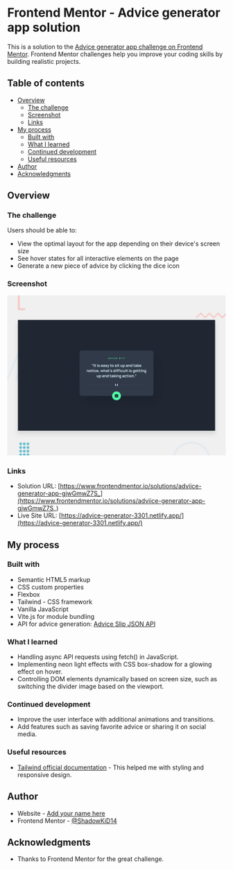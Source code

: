 # Frontend Mentor - Advice generator app solution

This is a solution to the [Advice generator app challenge on Frontend Mentor](https://www.frontendmentor.io/challenges/advice-generator-app-QdUG-13db). Frontend Mentor challenges help you improve your coding skills by building realistic projects.

## Table of contents

- [Overview](#overview)
  - [The challenge](#the-challenge)
  - [Screenshot](#screenshot)
  - [Links](#links)
- [My process](#my-process)
  - [Built with](#built-with)
  - [What I learned](#what-i-learned)
  - [Continued development](#continued-development)
  - [Useful resources](#useful-resources)
- [Author](#author)
- [Acknowledgments](#acknowledgments)

## Overview

### The challenge

Users should be able to:

- View the optimal layout for the app depending on their device's screen size
- See hover states for all interactive elements on the page
- Generate a new piece of advice by clicking the dice icon

### Screenshot

![ScreenShot](./design/desktop-preview.jpg)

### Links

- Solution URL: [https://www.frontendmentor.io/solutions/adviice-generator-app-gjwGmwZ7S_](https://www.frontendmentor.io/solutions/adviice-generator-app-gjwGmwZ7S_)
- Live Site URL: [https://advice-generator-3301.netlify.app/](https://advice-generator-3301.netlify.app/)

## My process

### Built with

- Semantic HTML5 markup
- CSS custom properties
- Flexbox
- Tailwind - CSS framework
- Vanilla JavaScript
- Vite.js for module bundling
- API for advice generation: [Advice Slip JSON API](https://api.adviceslip.com/)

### What I learned

- Handling async API requests using fetch() in JavaScript.
- Implementing neon light effects with CSS box-shadow for a glowing effect on hover.
- Controlling DOM elements dynamically based on screen size, such as switching the divider image based on the viewport.

### Continued development

- Improve the user interface with additional animations and transitions.
- Add features such as saving favorite advice or sharing it on social media.

### Useful resources

- [Tailwind official documentation](https://tailwindcss.com/docs) - This helped me with styling and responsive design.

## Author

- Website - [Add your name here](https://www.your-site.com)
- Frontend Mentor - [@ShadowKiD14](https://www.frontendmentor.io/profile/ShadowKiD14)

## Acknowledgments

- Thanks to Frontend Mentor for the great challenge.

